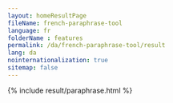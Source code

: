 ```yaml
---
layout: homeResultPage
fileName: french-paraphrase-tool
language: fr
folderName : features
permalink: /da/french-paraphrase-tool/result
lang: da
nointernationalization: true
sitemap: false
---
```

{% include result/paraphrase.html %}

<script src="/js/result/paraprashing.js" data-foldername="{{page.folderName}}" data-lang="{{page.lang}}"></script>